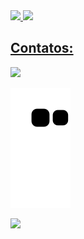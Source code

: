 <div>
<a href="https://github.com/ELIZEUOPAIN">
<img height="180em" src="https://github-readme-stats.vercel.app/api/top-langs/?username=ELIZEUOPAIN&layout=compact&langs_count=7&theme=dracula"/>
<img height="180em" src="https://github-readme-stats.vercel.app/api?username=ELIZEUOPAIN&show_icons=true&theme=dracula&include_all_commits=true&count_private=true"/>
</div>


## Contatos:

<div>
<a href="https://www.linkedin.com/in/elizeudasdores" target="_blank"><img src="https://img.shields.io/badge/-LinkedIn-%230077B5?style=for-the-badge&logo=linkedin&logoColor=white" target="_blank"></a>   
</div>

![Snake animation](https://github.com/ELIZEUOPAIN/ELIZEUOPAIN/blob/output/github-contribution-grid-snake.svg)

<a href="https://www.buymeacoffee.com/elizeudasdores"><img src="https://img.buymeacoffee.com/button-api/?text=Buy me a coffee&emoji=&slug=elizeudasdores&button_colour=FF5F5F&font_colour=ffffff&font_family=Cookie&outline_colour=000000&coffee_colour=FFDD00" /></a>
